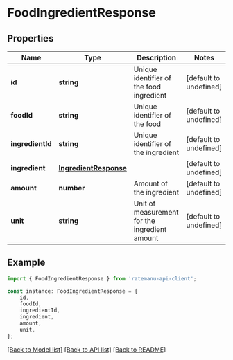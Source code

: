 # FoodIngredientResponse


## Properties

Name | Type | Description | Notes
------------ | ------------- | ------------- | -------------
**id** | **string** | Unique identifier of the food ingredient | [default to undefined]
**foodId** | **string** | Unique identifier of the food | [default to undefined]
**ingredientId** | **string** | Unique identifier of the ingredient | [default to undefined]
**ingredient** | [**IngredientResponse**](IngredientResponse.md) |  | [default to undefined]
**amount** | **number** | Amount of the ingredient | [default to undefined]
**unit** | **string** | Unit of measurement for the ingredient amount | [default to undefined]

## Example

```typescript
import { FoodIngredientResponse } from 'ratemanu-api-client';

const instance: FoodIngredientResponse = {
    id,
    foodId,
    ingredientId,
    ingredient,
    amount,
    unit,
};
```

[[Back to Model list]](../README.md#documentation-for-models) [[Back to API list]](../README.md#documentation-for-api-endpoints) [[Back to README]](../README.md)
